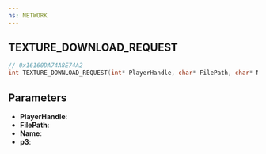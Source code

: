 ```yaml
---
ns: NETWORK
---
```

## TEXTURE_DOWNLOAD_REQUEST

```c
// 0x16160DA74A8E74A2
int TEXTURE_DOWNLOAD_REQUEST(int* PlayerHandle, char* FilePath, char* Name, BOOL p3);
```

## Parameters
* **PlayerHandle**:
* **FilePath**:
* **Name**:
* **p3**:
